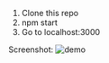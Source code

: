 
1. Clone this repo
2. npm start
3. Go to localhost:3000

Screenshot:
![demo](https://github.com/prg938/GoogleBooksReact/assets/7237762/87a65e6a-70e3-4dce-b336-7e077ae8b453)